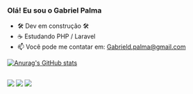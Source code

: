 ### Olá! Eu sou o Gabriel Palma


- 🛠️ Dev em construção 🛠️ 
- ☕ Estudando PHP / Laravel
- 📫 Você pode me contatar em: Gabrield.palma@gmail.com

[![Anurag's GitHub stats](https://github-readme-stats.vercel.app/api?username=gabrieldrozdpalma&show_icons=true&theme=chartreuse-dark)](https://github.com/anuraghazra/github-readme-stats)

##

<div>
 <a href = "gabrield.palma@gmail.com"><img src="https://img.shields.io/badge/-Gmail-%23333?style=for-the-badge&logo=gmail&logoColor=white" target="_blank"></a>
  <a href="https://www.instagram.com/gabriel_drozdpalma/" target="_blank"><img src="https://img.shields.io/badge/-Instagram-%23E4405F?style=for-the-badge&logo=instagram&logoColor=white" target="_blank"></a>
  <a href="https://www.linkedin.com/in/gabriel-palma-a217b8260/" target="_blank"><img src="https://img.shields.io/badge/-LinkedIn-%230077B5?style=for-the-badge&logo=linkedin&logoColor=white" target="_blank"></a> 
</div>
          
